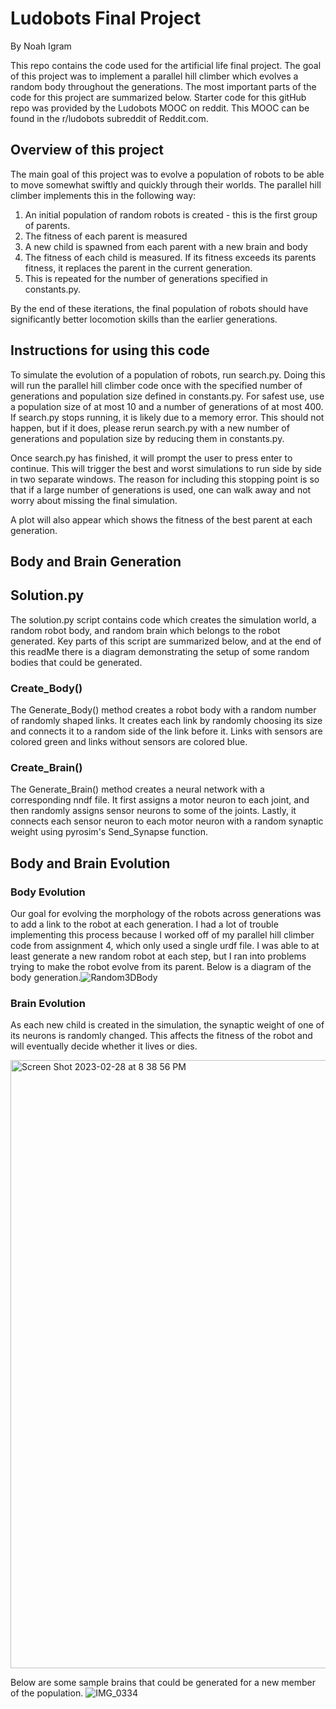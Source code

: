 # Ludobots Final Project

By Noah Igram

This repo contains the code used for the artificial life final project. The goal of this project was to implement a parallel hill climber which evolves a random body throughout the generations. The most important parts of the code for this project are summarized below. Starter code for this gitHub repo was provided by the Ludobots MOOC on reddit. This MOOC can be found in the r/ludobots subreddit of Reddit.com.

## Overview of this project
The main goal of this project was to evolve a population of robots to be able to move somewhat swiftly and quickly through their worlds. The parallel hill climber implements this in the following way:
1. An initial population of random robots is created - this is the first group of parents.
2. The fitness of each parent is measured
3. A new child is spawned from each parent with a new brain and body
4. The fitness of each child is measured. If its fitness exceeds its parents fitness, it replaces the parent in the current generation.
5. This is repeated for the number of generations specified in constants.py.

By the end of these iterations, the final population of robots should have significantly better locomotion skills than the earlier generations.

## Instructions for using this code

To simulate the evolution of a population of robots, run search.py. Doing this will run the parallel hill climber code once with the specified number of generations and population size defined in constants.py. For safest use, use a population size of at most 10 and a number of generations of at most 400. If search.py stops running, it is likely due to a memory error. This should not happen, but if it does, please rerun search.py with a new number of generations and population size by reducing them in constants.py.

Once search.py has finished, it will prompt the user to press enter to continue. This will trigger the best and worst simulations to run side by side in two separate windows. The reason for including this stopping point is so that if a large number of generations is used, one can walk away and not worry about missing the final simulation.

A plot will also appear which shows the fitness of the best parent at each generation.

## Body and Brain Generation

## Solution.py

The solution.py script contains code which creates the simulation world, a random robot body, and random brain which belongs to the robot generated. Key parts of this script are summarized below, and at the end of this readMe there is a diagram demonstrating the setup of some random bodies that could be generated.

### Create_Body()

The Generate_Body() method creates a robot body with a random number of randomly shaped links. It creates each link by randomly choosing its size and connects it to a random side of the link before it. Links with sensors are colored green and links without sensors are colored blue.

### Create_Brain()

The Generate_Brain() method creates a neural network with a corresponding nndf file. It first assigns a motor neuron to each joint, and then randomly assigns sensor neurons to some of the joints. Lastly, it connects each sensor neuron to each motor neuron with a random synaptic weight using pyrosim's Send_Synapse function.

## Body and Brain Evolution

### Body Evolution

Our goal for evolving the morphology of the robots across generations was to add a link to the robot at each generation. I had a lot of trouble implementing this process because I worked off of my parallel hill climber code from assignment 4, which only used a single urdf file. I was able to at least generate a new random robot at each step, but I ran into problems trying to make the robot evolve from its parent. Below is a diagram of the body generation.![Random3DBody](https://user-images.githubusercontent.com/75544386/220231503-1c5ac866-97dd-407c-8d4e-9a28791b0224.jpg)

### Brain Evolution

As each new child is created in the simulation, the synaptic weight of one of its neurons is randomly changed. This affects the fitness of the robot and will eventually decide whether it lives or dies.

<img width="973" alt="Screen Shot 2023-02-28 at 8 38 56 PM" src="https://user-images.githubusercontent.com/75544386/222031768-7ce43c31-dde6-49ab-91ad-49a3081c25ef.png">

Below are some sample brains that could be generated for a new member of the population.
![IMG_0334](https://user-images.githubusercontent.com/75544386/224839153-5b815a1e-2f38-485f-ab2c-000c5321303b.jpg)
